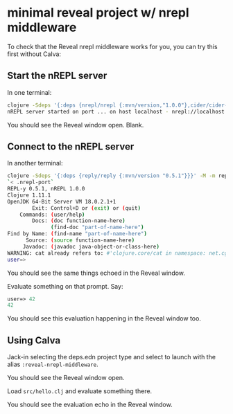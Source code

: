 # minimal reveal project w/ nrepl middleware

To check that the Reveal nrepl middleware works for you, you can try this first without Calva:

## Start the nREPL server

In one terminal:

```sh
clojure -Sdeps '{:deps {nrepl/nrepl {:mvn/version,"1.0.0"},cider/cider-nrepl {:mvn/version,"0.28.5"}}}' -A:reveal-nrepl-middleware
nREPL server started on port ... on host localhost - nrepl://localhost:...
```

You should see the Reveal window open. Blank.

## Connect to the nREPL server

In another terminal:

```sh
clojure -Sdeps '{:deps {reply/reply {:mvn/version "0.5.1"}}}' -M -m reply.main --attach
`< .nrepl-port`
REPL-y 0.5.1, nREPL 1.0.0
Clojure 1.11.1
OpenJDK 64-Bit Server VM 18.0.2.1+1
        Exit: Control+D or (exit) or (quit)
    Commands: (user/help)
        Docs: (doc function-name-here)
              (find-doc "part-of-name-here")
Find by Name: (find-name "part-of-name-here")
      Source: (source function-name-here)
     Javadoc: (javadoc java-object-or-class-here)
WARNING: cat already refers to: #'clojure.core/cat in namespace: net.cgrand.parsley.fold, being replaced by: #'net.cgrand.parsley.fold/cat
user=> 
```

You should see the same things echoed in the Reveal window.

Evaluate something on that prompt. Say:

```clojure
user=> 42
42
```

You should see this evaluation happening in the Reveal window too.

## Using Calva

Jack-in selecting the deps.edn project type and select to launch with the alias `:reveal-nrepl-middleware`.

You should see the Reveal window open.

Load `src/hello.clj` and evaluate something there.

You should see the evaluation echo in the Reveal window.